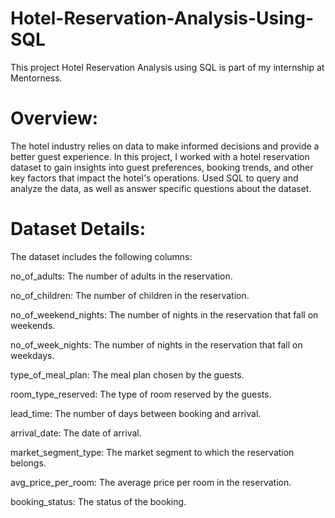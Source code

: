 # Hotel-Reservation-Analysis-Using-SQL
This project Hotel Reservation Analysis using SQL is part of my internship at Mentorness.

# Overview:
The hotel industry relies on data to make informed decisions and provide a better guest experience. In this project, I worked with a hotel reservation dataset to gain insights into guest preferences, booking trends, and other key factors that impact the hotel's operations. Used SQL to query and analyze the data, as well as answer specific questions about the dataset.

# Dataset Details:
The dataset includes the following columns:

no_of_adults: The number of adults in the reservation. 

no_of_children: The number of children in the reservation. 

no_of_weekend_nights: The number of nights in the reservation that fall on weekends. 

no_of_week_nights: The number of nights in the reservation that fall on weekdays. 

type_of_meal_plan: The meal plan chosen by the guests. 

room_type_reserved: The type of room reserved by the guests. 

lead_time: The number of days between booking and arrival. 

arrival_date: The date of arrival. 

market_segment_type: The market segment to which the reservation belongs. 

avg_price_per_room: The average price per room in the reservation. 

booking_status: The status of the booking. 
